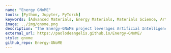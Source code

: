 ```yaml
---
name: "Energy GNoME"
tools: [Python, Jupyter, PyTorch]
keywords: [Advanced Materials, Energy Materials, Materials Science, Artificial Intelligence, Machine Learning, Deep Learning, Computational Chemistry, Dataset, Thermoelectric, Battery, Perovskite]
image: ../img/gnome.png
description: "The Energy-GNoME project leverages Artificial Intelligence to revolutionize materials science, providing a database of over 33,000 promising energy materials identified from 380,000 novel stable crystals. Utilizing Machine Learning and Deep Learning, the project mitigates cross-domain data bias and predicts critical properties for thermoelectric materials, battery cathodes, and perovskites. Energy-GNoME serves as a powerful tool to streamline experimental and computational efforts, advancing discoveries in energy generation, storage, and conversion."
external_url: https://paolodeangelis.github.io/Energy-GNoME/
style: gnome
github_repo: Energy-GNoME
---
```

